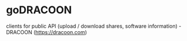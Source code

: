 # goDRACOON
clients for public API (upload / download shares, software information) - DRACOON (https://dracoon.com)
